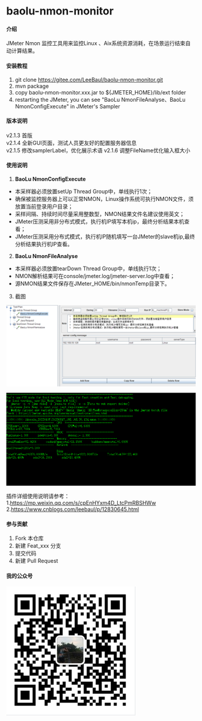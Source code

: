 # baolu-nmon-monitor

#### 介绍
JMeter Nmon 监控工具用来监控Linux 、Aix系统资源消耗，在场景运行结束自动计算结果。

#### 安装教程

1. git clone https://gitee.com/LeeBaul/baolu-nmon-monitor.git
2. mvn package
3. copy baolu-nmon-monitor.xxx.jar to ${JMETER_HOME}/lib/ext folder
4. restarting the JMeter, you can see "BaoLu NmonFileAnalyse、BaoLu NmonConfigExecute" in JMeter's Sampler

#### 版本说明
v2.1.3 首版<br>
v2.1.4 全新GUI页面，测试人员更友好的配置服务器信息<br>
v2.1.5 修改samplerLabel，优化展示术语
v2.1.6 调整FileName优化输入框大小
#### 使用说明

1.   **BaoLu NmonConfigExecute** 

- 本采样器必须放置setUp Thread Group中，单线执行1次；
- 确保被监控服务器上可以正常NMON，Linux操作系统可执行NMON文件，须放置当前登录用户目录；
- 采样间隔、持续时间尽量采用整数型，NMON结果文件名建议使用英文；
- JMeter压测采用非分布式模式，执行机IP填写本机ip，最终分析结果本机查看；
- JMeter压测采用分布式模式，执行机IP随机填写一台JMeter的slave机ip,最终分析结果执行机IP查看。

2.   **BaoLu NmonFileAnalyse** 

- 本采样器必须放置tearDown Thread Group中，单线执行1次；
- NMON解析结果可在console/jmeter.log/jmeter-server.log中查看；
- 源NMON结果文件保存在JMeter_HOME/bin/nmonTemp目录下。

3. 截图
   
![输入图片说明](src/main/resources/banner/image04.png)

![输入图片说明](src/main/resources/banner/image02.png)

插件详细使用说明请参考：<br/>
1.https://mp.weixin.qq.com/s/cpEnHYxm4D_LtcPmRBSHWw </br>
2.https://www.cnblogs.com/leebaul/p/12830645.html

#### 参与贡献

1.  Fork 本仓库
2.  新建 Feat_xxx 分支
3.  提交代码
4.  新建 Pull Request


#### 我的公众号

![输入图片说明](src/main/resources/banner/image03.png)
